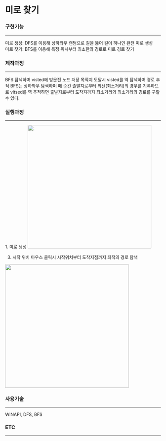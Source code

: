 # 미로 찾기

<h3> 구현기능 </h3> <hr>
미로 생성: DFS를 이용해 상하좌우 랜덤으로 길을 뚫어 길이 하나인 완전 미로 생성<br>
미로 찾기: BFS를 이용해 특정 위치부터 최소한의 경로로 미로 경로 찾기<br>

<h3> 제작과정 </h3> <hr>
BFS 탐색하며 visted에 방문전 노드 저장 목적지 도달시 visted를 역 탐색하며 경로 추적
BFS는 상하좌우 탐색하며 매 순간 출발지로부터 최선(최소거리)의 경우를 기록하므로 vitsed를 역 추적하면
출발지로부터 도착지까지 최소거리와 최소거리의 경로를 구할 수 있다.

<h3> 실행과정 </h3> <hr>
1. 미로 생성
<img src="https://user-images.githubusercontent.com/69779719/174023636-c5ff02f9-dae3-4f28-934e-28507dbe522f.png" width="400" height="400"/>

3. 시작 위치 마우스 클릭시 시작위치부터 도착지점까지 최적의 경로 탐색
<img src="https://user-images.githubusercontent.com/69779719/174023625-535d07bd-e4df-4bb4-97e4-340ed570eab7.png" width="400" height="400"/>

<h3> 사용기술 </h3> <hr>
WINAPI, DFS, BFS

<h3> ETC </h3> <hr>
